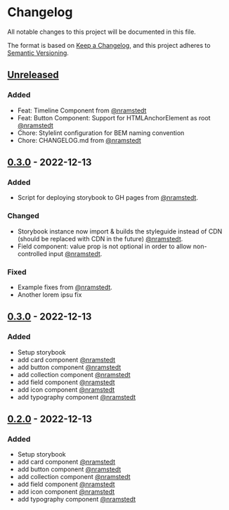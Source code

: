 # Changelog

All notable changes to this project will be documented in this file.

The format is based on [Keep a Changelog](https://keepachangelog.com/en/1.0.0/),
and this project adheres to [Semantic Versioning](https://semver.org/spec/v2.0.0.html).

## [Unreleased]

### Added

- Feat: Timeline Component from [@nramstedt](https://github.com/nramstedt)
- Feat: Button Component: Support for HTMLAnchorElement as root [@nramstedt](https://github.com/nramstedt)
- Chore: Stylelint configuration for BEM naming convention
- Chore: CHANGELOG.md from [@nramstedt](https://github.com/nramstedt)

## [0.3.0] - 2022-12-13

### Added

- Script for deploying storybook to GH pages from [@nramstedt](https://github.com/nramstedt).

### Changed

- Storybook instance now import & builds the styleguide instead of CDN (should be replaced with CDN in the future) [@nramstedt](https://github.com/nramstedt).
- Field component: value prop is not optional in order to allow non-controlled input [@nramstedt](https://github.com/nramstedt).

### Fixed

- Example fixes from [@nramstedt](https://github.com/nramstedt).
- Another lorem ipsu fix

## [0.3.0] - 2022-12-13

### Added

- Setup storybook
- add card component [@nramstedt](https://github.com/nramstedt)
- add button component [@nramstedt](https://github.com/nramstedt)
- add collection component [@nramstedt](https://github.com/nramstedt)
- add field component [@nramstedt](https://github.com/nramstedt)
- add icon component [@nramstedt](https://github.com/nramstedt)
- add typography component [@nramstedt](https://github.com/nramstedt)

## [0.2.0] - 2022-12-13

### Added

- Setup storybook
- add card component [@nramstedt](https://github.com/nramstedt)
- add button component [@nramstedt](https://github.com/nramstedt)
- add collection component [@nramstedt](https://github.com/nramstedt)
- add field component [@nramstedt](https://github.com/nramstedt)
- add icon component [@nramstedt](https://github.com/nramstedt)
- add typography component [@nramstedt](https://github.com/nramstedt)

[unreleased]: https://github.com/helsingborg-stad/municipio-react-ui/compare/0.3.0...HEAD
[0.3.0]: https://github.com/helsingborg-stad/municipio-react-ui/compare/02.0...0.3.0
[0.2.0]: https://github.com/helsingborg-stad/municipio-react-ui/compare/a3663b4506a451fad2ca1d42907f1decc4a08a58...0.2.0
